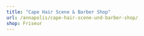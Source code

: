 ```yaml
---
title: "Cape Hair Scene & Barber Shop"
url: /annapolis/cape-hair-scene-und-barber-shop/
shop: Friseur
---
```

